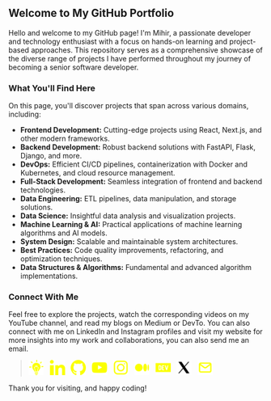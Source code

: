 ## Welcome to My GitHub Portfolio

Hello and welcome to my GitHub page! I'm Mihir, a passionate developer and technology enthusiast with a focus on hands-on learning and project-based approaches. This repository serves as a comprehensive showcase of the diverse range of projects I have performed throughout my journey of becoming a senior software developer.

### What You'll Find Here

On this page, you'll discover projects that span across various domains, including:

- **Frontend Development:** Cutting-edge projects using React, Next.js, and other modern frameworks.
- **Backend Development:** Robust backend solutions with FastAPI, Flask, Django, and more.
- **DevOps:** Efficient CI/CD pipelines, containerization with Docker and Kubernetes, and cloud resource management.
- **Full-Stack Development:** Seamless integration of frontend and backend technologies.
- **Data Engineering:** ETL pipelines, data manipulation, and storage solutions.
- **Data Science:** Insightful data analysis and visualization projects.
- **Machine Learning & AI:** Practical applications of machine learning algorithms and AI models.
- **System Design:** Scalable and maintainable system architectures.
- **Best Practices:** Code quality improvements, refactoring, and optimization techniques.
- **Data Structures & Algorithms:** Fundamental and advanced algorithm implementations.

### Connect With Me

Feel free to explore the projects, watch the corresponding videos on my YouTube channel, and read my blogs on Medium or DevTo. You can also connect with me on LinkedIn and Instagram profiles and visit my website for more insights into my work and collaborations, you can also send me an email.

> <a href="https://fullstackfusions.com" target="_blank" title="Visit my website"><img src="assets/logo.png" alt="Logo" height="30"></a>&nbsp;&nbsp;
> <a href="https://www.linkedin.com/in/fullstackfusions/" target="_blank" title="Connect with me on LinkedIn"><img src="assets/linkedin.png" alt="LinkedIn" height="30"></a>&nbsp;&nbsp;
> <a href="https://github.com/fullstackfusions" target="_blank" title="Check out my GitHub"><img src="assets/github.png" alt="GitHub" height="30"></a>&nbsp;&nbsp;
> <a href="https://www.youtube.com/@fullstackfusions" target="_blank" title="Subscribe to my YouTube channel"><img src="assets/youtube.png" alt="YouTube" height="30"></a>&nbsp;&nbsp;
> <a href="https://www.instagram.com/fullstackfusions/" target="_blank" title="Follow me on Instagram"><img src="assets/instagram.png" alt="Instagram" height="30"></a>&nbsp;&nbsp;
> <a href="https://medium.com/@fullstackfusions" target="_blank" title="Read my blogs on Medium"><img src="assets/medium.png" alt="Medium" height="30"></a>&nbsp;&nbsp;
> <a href="https://dev.to/fullstackfusions" target="_blank" title="Read my blogs on Dev.to"><img src="assets/dev.png" alt="DevTo" height="30"></a>&nbsp;&nbsp;
> <a href="https://x.com/MIHIRZZ" target="_blank" title="Subscribe to my twitter"><img src="assets/x-twitter.png" alt="Twitter" height="30"></a>&nbsp;&nbsp;
> <a href="mailto:fullstackfusions@gmail.com" target="_blank" title="Send me an email"><img src="assets/email.png" alt="Email" height="30"></a>

Thank you for visiting, and happy coding!
